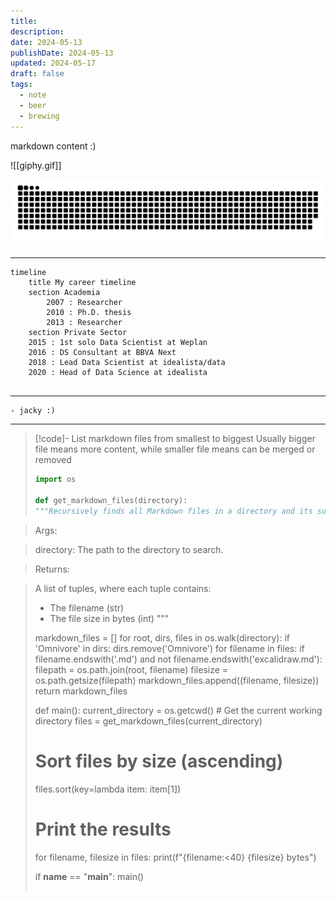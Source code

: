 ```yaml
---
title: 
description: 
date: 2024-05-13
publishDate: 2024-05-13
updated: 2024-05-17
draft: false
tags:
  - note
  - beer
  - brewing
---
```

 
markdown content :)

![[giphy.gif]]

<!-- Snek -->   
<p align="center">
<a href="https://gitstar-ranking.com/Lissy93" title="Snek 🐍"><img width="500" src="https://raw.githubusercontent.com/Lissy93/Lissy93/master/assets/github-snake.svg" /></a>
</p>

---

```mermaid
timeline
    title My career timeline
    section Academia
	    2007 : Researcher
	    2010 : Ph.D. thesis
	    2013 : Researcher
	section Private Sector
    2015 : 1st solo Data Scientist at Weplan
    2016 : DS Consultant at BBVA Next
    2018 : Lead Data Scientist at idealista/data
    2020 : Head of Data Science at idealista
    
```

---

```poetry
- jacky :)
```

---

>[!code]- List markdown files from smallest to biggest
> Usually bigger file means more content, while smaller file means can be merged or removed
> ```python
> import os
>
> def get_markdown_files(directory):
> """Recursively finds all Markdown files in a directory and its subdirectories.

>

> Args:

> directory: The path to the directory to search.

>

> Returns:

> A list of tuples, where each tuple contains:
> * The filename (str)
> * The file size in bytes (int)
> """
>
> markdown_files = []
> for root, dirs, files in os.walk(directory):
> if 'Omnivore' in dirs:
> dirs.remove('Omnivore')
> for filename in files:
> if filename.endswith('.md') and not filename.endswith('excalidraw.md'):
> filepath = os.path.join(root, filename)
> filesize = os.path.getsize(filepath)
> markdown_files.append((filename, filesize))
> return markdown_files
>
> def main():
> current_directory = os.getcwd() # Get the current working directory
> files = get_markdown_files(current_directory)
>
> # Sort files by size (ascending)
> files.sort(key=lambda item: item[1])
>
> # Print the results
> for filename, filesize in files:
> print(f"{filename:<40} {filesize} bytes")
>
> if __name__ == "__main__":
> main()
> ```